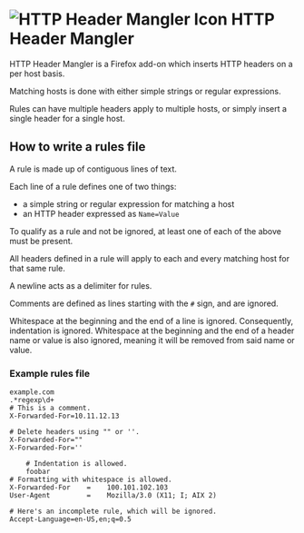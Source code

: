 # ![HTTP Header Mangler Icon](https://raw.githubusercontent.com/disptr/httpheadermangler/master/icon.png) HTTP Header Mangler

HTTP Header Mangler is a Firefox add-on which inserts HTTP headers on a per host basis.

Matching hosts is done with either simple strings or regular expressions.

Rules can have multiple headers apply to multiple hosts, or simply insert a single header for a single host. 

## How to write a rules file

A rule is made up of contiguous lines of text.

Each line of a rule defines one of two things:
* a simple string or regular expression for matching a host
* an HTTP header expressed as `Name=Value`

To qualify as a rule and not be ignored, at least one of each of the above must be present.

All headers defined in a rule will apply to each and every matching host for that same rule.

A newline acts as a delimiter for rules.

Comments are defined as lines starting with the `#` sign, and are ignored.

Whitespace at the beginning and the end of a line is ignored. Consequently, indentation is ignored. Whitespace at the beginning and the end of a header name or value is also ignored, meaning it will be removed from said name or value.

### Example rules file

	example.com
	.*regexp\d+
	# This is a comment.
	X-Forwarded-For=10.11.12.13
	
	# Delete headers using "" or ''.
	X-Forwarded-For=""
	X-Forwarded-For=''

		# Indentation is allowed.
		foobar
	# Formatting with whitespace is allowed.
	X-Forwarded-For    =    100.101.102.103
	User-Agent         =    Mozilla/3.0 (X11; I; AIX 2)

	# Here's an incomplete rule, which will be ignored.
	Accept-Language=en-US,en;q=0.5
